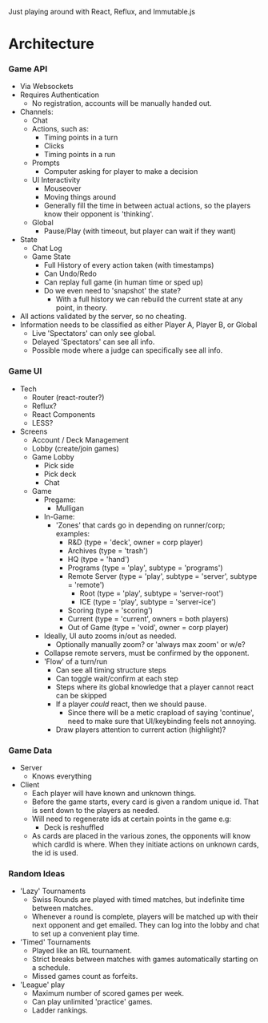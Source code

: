 Just playing around with React, Reflux, and Immutable.js


Architecture
============

### Game API

- Via Websockets
- Requires Authentication
  - No registration, accounts will be manually handed out.
- Channels:
  - Chat
  - Actions, such as:
    - Timing points in a turn
    - Clicks
    - Timing points in a run
  - Prompts
    - Computer asking for player to make a decision
  - UI Interactivity
    - Mouseover
    - Moving things around
    - Generally fill the time in between actual actions, so the players know
      their opponent is 'thinking'.
  - Global
    - Pause/Play (with timeout, but player can wait if they want)
- State
  - Chat Log
  - Game State
    - Full History of every action taken (with timestamps)
    - Can Undo/Redo
    - Can replay full game (in human time or sped up)
    - Do we even need to 'snapshot' the state?
       - With a full history we can rebuild the current state at any point, in theory.
- All actions validated by the server, so no cheating.
- Information needs to be classified as either Player A, Player B, or Global
  - Live 'Spectators' can only see global.
  - Delayed 'Spectators' can see all info.
  - Possible mode where a judge can specifically see all info.


### Game UI

- Tech
  - Router (react-router?)
  - Reflux?
  - React Components
  - LESS?
- Screens
  - Account / Deck Management
  - Lobby (create/join games)
  - Game Lobby
    - Pick side
    - Pick deck
    - Chat
  - Game
    - Pregame:
      - Mulligan
    - In-Game:
      - 'Zones' that cards go in depending on runner/corp; examples:
        - R&D (type = 'deck', owner = corp player)
        - Archives (type = 'trash')
        - HQ (type = 'hand')
        - Programs (type = 'play', subtype = 'programs')
        - Remote Server (type = 'play', subtype = 'server', subtype = 'remote')
           - Root (type = 'play', subtype = 'server-root')
           - ICE (type = 'play', subtype = 'server-ice')
        - Scoring (type = 'scoring')
        - Current (type = 'current', owners = both players)
        - Out of Game (type = 'void', owner = corp player)
    - Ideally, UI auto zooms in/out as needed.
      - Optionally manually zoom? or 'always max zoom' or w/e?
    - Collapse remote servers, must be confirmed by the opponent.
    - 'Flow' of a turn/run
      - Can see all timing structure steps
      - Can toggle wait/confirm at each step
      - Steps where its global knowledge that a player cannot react can be skipped
      - If a player *could* react, then we should pause.
         - Since there will be a metic crapload of saying 'continue', need to
           make sure that UI/keybinding feels not annoying.
      - Draw players attention to current action (highlight)?

### Game Data

- Server
  - Knows everything
- Client
  - Each player will have known and unknown things.
  - Before the game starts, every card is given a random unique id. That is sent
    down to the players as needed.
  - Will need to regenerate ids at certain points in the game e.g:
    - Deck is reshuffled
  - As cards are placed in the various zones, the opponents will know which cardId is
    where. When they initiate actions on unknown cards, the id is used.

### Random Ideas

- 'Lazy' Tournaments
  - Swiss Rounds are played with timed matches, but indefinite time between matches.
  - Whenever a round is complete, players will be matched up with their next opponent
    and get emailed. They can log into the lobby and chat to set up a convenient
    play time.
- 'Timed' Tournaments
  - Played like an IRL tournament.
  - Strict breaks between matches with games automatically starting on a schedule.
  - Missed games count as forfeits.
- 'League' play
  - Maximum number of scored games per week.
  - Can play unlimited 'practice' games.
  - Ladder rankings.
